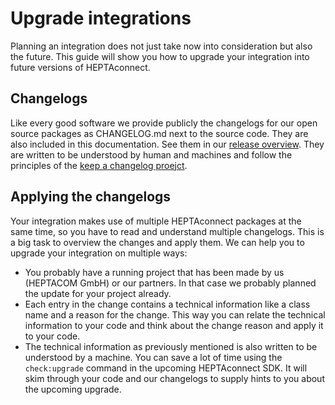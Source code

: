 # Upgrade integrations

Planning an integration does not just take now into consideration but also the future.
This guide will show you how to upgrade your integration into future versions of HEPTAconnect.


## Changelogs

Like every good software we provide publicly the changelogs for our open source packages as CHANGELOG.md next to the source code.
They are also included in this documentation.
See them in our [release overview](../../releases/index.md).
They are written to be understood by human and machines and follow the principles of the [keep a changelog proejct](https://keepachangelog.com/en/1.0.0/).


## Applying the changelogs

Your integration makes use of multiple HEPTAconnect packages at the same time, so you have to read and understand multiple changelogs.
This is a big task to overview the changes and apply them.
We can help you to upgrade your integration on multiple ways:

* You probably have a running project that has been made by us (HEPTACOM GmbH) or our partners.
  In that case we probably planned the update for your project already.
* Each entry in the change contains a technical information like a class name and a reason for the change.
  This way you can relate the technical information to your code and think about the change reason and apply it to your code.
* The technical information as previously mentioned is also written to be understood by a machine.
  You can save a lot of time using the `check:upgrade` command in the upcoming HEPTAconnect SDK.
  It will skim through your code and our changelogs to supply hints to you about the upcoming upgrade. 

